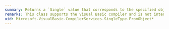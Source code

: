 ```yaml
---
summary: Returns a `Single` value that corresponds to the specified object and optional number format information.
remarks: This class supports the Visual Basic compiler and is not intended to be used directly from your code.
uid: Microsoft.VisualBasic.CompilerServices.SingleType.FromObject*
---
```

